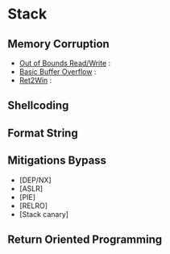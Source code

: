 # Stack


## Memory Corruption
- [Out of Bounds Read/Write](./Out-of-bounds.md) : 
- [Basic Buffer Overflow](./basic-bof.md) :
- [Ret2Win](./ret2win.md) :
## Shellcoding

## Format String

## Mitigations Bypass
- [DEP/NX]
- [ASLR]
- [PIE]
- [RELRO]
- [Stack canary]

## Return Oriented Programming
